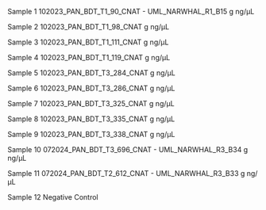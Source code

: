Sample 1 
102023_PAN_BDT_T1_90_CNAT  - UML_NARWHAL_R1_B15
g
ng/μL

Sample 2
102023_PAN_BDT_T1_98_CNAT
g
ng/μL

Sample 3
102023_PAN_BDT_T1_111_CNAT 
g
ng/μL

Sample 4
102023_PAN_BDT_T1_119_CNAT 
g
ng/μL

Sample 5 
102023_PAN_BDT_T3_284_CNAT
g
ng/μL

Sample 6
102023_PAN_BDT_T3_286_CNAT
g
ng/μL

Sample 7 
102023_PAN_BDT_T3_325_CNAT
g
ng/μL

Sample 8 
102023_PAN_BDT_T3_335_CNAT
g
ng/μL

Sample 9 
102023_PAN_BDT_T3_338_CNAT
g
ng/μL

Sample 10 
072024_PAN_BDT_T3_696_CNAT - UML_NARWHAL_R3_B34
g
ng/μL

Sample 11
072024_PAN_BDT_T2_612_CNAT - UML_NARWHAL_R3_B33
g
ng/μL

Sample 12 
Negative Control